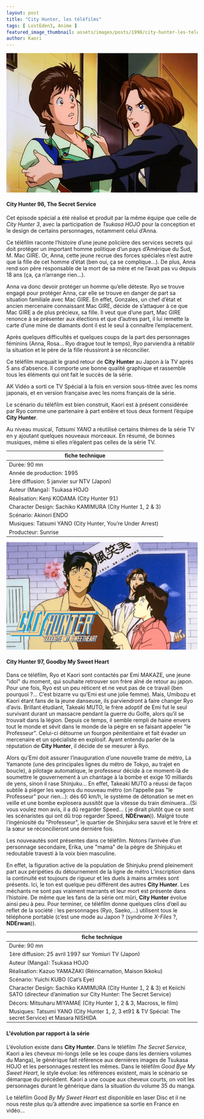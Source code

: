 ```yaml
---
layout: post
title: "City Hunter, les téléfilms"
tags: [ LostEden3, Anime ]
featured_image_thumbnail: assets/images/posts/1998/city-hunter-les-telefilms.jpg
author: Kaori
---
```


![City Hunter 96, The Secret Service](assets/images/posts/1998/city-hunter-les-telefilms.jpg)

#### City Hunter 96, The Secret Service

Cet épisode spécial a été réalisé et produit par la même équipe que celle de *City Hunter 3*, avec la participation de *Tsukasa HOJO* pour la conception et le design de certains personnages, notamment celui d’Anna.

Ce téléfilm raconte l’histoire d’une jeune policière des services secrets qui doit protéger un important homme politique d’un pays d’Amérique du Sud, M. Mac GIRE. Or, Anna, cette jeune recrue des forces spéciales n’est autre que la fille de cet homme d’état (ben oui, ça se complique...). De plus, Anna rend son père responsable de la mort de sa mère et ne l’avait pas vu depuis 18 ans (ça, ça n’arrange rien...).

Anna va donc devoir protéger un homme qu’elle déteste. Ryo se trouve engagé pour protéger Anna, car elle se trouve en danger de part sa situation familiale avec Mac GIRE. En effet, Gonzales, un chef d’état et ancien mercenaire connaissant Mac GIRE, décide de s’attaquer à ce que Mac GIRE a de plus précieux, sa fille. Il veut que d’une part, Mac GIRE renonce à se présenter aux élections et que d’autres part, il lui remette la carte d’une mine de diamants dont il est le seul à connaître l’emplacement.

Après quelques difficultés et quelques coups de la part des personnages féminins (Anna, Rosa... Ryo drague tout le temps), Ryo parviendra à rétablir la situation et le père de la fille réussiront à se réconcilier. 

Ce téléfilm marquait le grand retour de **City Hunter** au Japon à la TV après 5 ans d’absence. Il comporte une bonne qualité graphique et rassemble tous les éléments qui ont fait le succès de la série.

AK Vidéo a sorti ce TV Spécial à la fois en version sous-titrée avec les noms japonais, et en version française avec les noms français de la série.

Le scénario du téléfilm est bien construit, Kaori est à présent considérée par Ryo comme une partenaire à part entière et tous deux forment l’équipe **City Hunter**.

Au niveau musical, *Tatsumi YANO* a réutilisé certains thèmes de la série TV en y ajoutant quelques nouveaux morceaux. En résumé, de bonnes musiques, même si elles n’égalent pas celles de la série TV.

<table>
<thead>
<tr>
  <th>fiche technique</th>
  </tr>
</thead>
<tbody>
  <tr>
   <td>Durée: 90 mn</td>
  </tr>
  <tr>
   <td>Année de production: 1995</td>
  </tr>
  <tr>
   <td>1ère diffusion: 5 janvier sur NTV (Japon)</td>
  </tr>
  <tr>
   <td>Auteur (Manga): Tsukasa HOJO</td>
  </tr>
  <tr>
   <td>Réalisation: Kenji KODAMA (City Hunter 91)</td>
  </tr>
  <tr>
   <td>Character Design: Sachiko KAMIMURA (City Hunter 1, 2 & 3)</td>
  </tr>
  <tr>
   <td>Scénario: Akinori ENDO</td>
  </tr>
  <tr>
   <td>Musiques: Tatsumi YANO (City Hunter, You’re Under Arrest)</td>
  </tr>
  <tr>
   <td>Producteur: Sunrise </td>
  </tr>
</tbody>       
</table>

![City Hunter 97, Goodby My Sweet Heart](assets/images/posts/1998/city-hunter-telefilm-goodbye-my-sweet-heart.jpg)

#### City Hunter 97, Goodby My Sweet Heart

Dans ce téléfilm, Ryo et Kaori sont contactés par Emi MAKAZE, une jeune "idol" du moment, qui souhaite retrouver son frère aîné de retour au japon. Pour une fois, Ryo est un peu réticent et ne veut pas de ce travail (ben pourquoi ?... C’est bizarre vu qu’Emi est une jolie femme). Mais,  Umibozu  et Kaori étant fans de la jeune danseuse, ils parviendront à faire changer Ryo d’avis. Brillant étudiant, Takeaki MUTO, le frère adoptif de Emi fut le seul survivant durant un massacre pendant la guerre du Golfe, alors qu’il se trouvait dans la légion. Depuis ce temps, il semble rempli de haine envers tout le monde et sévit dans le monde de la pègre en se faisant appeler "le Professeur". Celui-ci détourne un fourgon pénitentiaire et fait évader un mercenaire et un spécialiste en explosif. Ayant entendu parler de la réputation de **City Hunter**, il décide de se mesurer à Ryo.

Alors qu’Emi doit assurer l’inauguration d’une nouvelle trame de métro, La Yamanote (une des principales lignes du métro de Tokyo, au trajet en boucle), à pilotage automatique, le professeur décide à ce moment-là de soumettre le gouvernement à un chantage   à  la  bombe  et  exige  10   milliards  de  yens, sinon il rase Shinjuku... En effet, Takeaki MUTO a réussi de façon subtile à piéger les wagons du nouveau métro (on l’appelle pas "le Professeur" pour rien...): dès 60 km/h, le système de détonation se met en veille et une bombe explosera aussitôt que la vitesse du train diminuera...(Si vous voulez mon avis, il a dû regarder Speed... ( je dirait plutôt que ce sont les scénaristes qui ont dû trop regarder Speed, **NDErwan**)). Malgré toute l’ingéniosité du "Professeur", le quartier de Shinjuku sera sauvé et le frère et la sœur se réconcilieront une dernière fois.

Les nouveautés sont présentes dans ce téléfilm. Notons l’arrivée d’un personnage secondaire, Erika, une "mama" de la pègre de Shinjuku et redoutable travesti à la voix bien masculine.

En effet, la figuration active de la population de Shinjuku prend pleinement part aux péripéties du détournement de la ligne de métro L’inscription dans la continuité est toujours de rigueur et les duels à mains armées sont présents. Ici, le ton est quelque peu différent des autres **City Hunter**. Les méchants ne sont pas vraiment marrants et leur mort est présente dans l’histoire. De  même  que  les fans de la série ont mûri, **City Hunter** évolue ainsi peu à peu. Pour terminer, ce téléfilm donne quelques clins d’œil au reflet de la société : les personnages (Ryo, Saeko,...) utilisent tous le téléphone portable (c’est une mode au Japon ? (syndrome *X-Files* ?, **NDErwan**)).

<table>
<thead>
<tr>
  <th>fiche technique</th>
  </tr>
</thead>
<tbody>
  <tr>
   <td>Durée: 90 mn</td>
  </tr>
  <tr>
   <td>1ère diffusion: 25 avril 1997 sur Yomiuri TV (Japon)</td>
  </tr>
  <tr>
   <td>Auteur (Manga): Tsukasa HOJO</td>
  </tr>
  <tr>
   <td>Réalisation: Kazuo YAMAZAKI (Réincarnation, Maison Ikkoku)
</td>
  </tr>
  <tr>
   <td>Scénario: Yuichi KUBO (Cat’s Eye)</td>
  </tr>
  <tr>
   <td>Character Design: Sachiko KAMIMURA (City Hunter 1, 2 & 3) et Keiichi SATO (directeur d’animation sur City Hunter: The Secret Service)</td>
  </tr>
  <tr>
   <td>Décors: Mitsuharu MIYAMAE (City Hunter 1, 2 & 3, Macross, le film)
</td>
  </tr>
  <tr>
   <td>Musiques: Tatsumi YANO (City Hunter 1, 2, 3 et91 & TV Spécial: The secret Service) et Masara NISHIDA</td>
  </tr>
</tbody>       
</table>

#### L'évolution par rapport à la série

 L’évolution existe dans **City Hunter**. Dans le téléfilm *The Secret Service*, Kaori a les cheveux mi-longs (elle se les coupe dans les derniers volumes du Manga), le générique fait référence aux dernières images de Tsukasa HOJO et les personnages restent les mêmes. Dans le téléfilm *Good Bye My Sweet Heart*, le style évolue: les références existent, mais le scénario se démarque du précédent. Kaori a une coupe aux cheveux courts, on voit les personnages durant le générique dans la situation du volume 35 du manga.

Le téléfilm Good *By My Sweet Heart* est disponible en laser Disc et il ne nous reste plus qu’à attendre avec impatience sa sortie en France en vidéo...